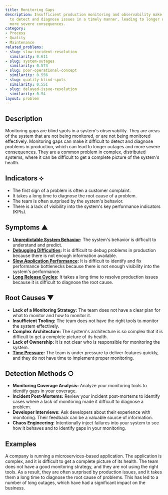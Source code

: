 ```yaml
---
title: Monitoring Gaps
description: Insufficient production monitoring and observability make it difficult
  to detect and diagnose issues in a timely manner, leading to longer outages and
  more severe consequences.
category:
- Process
- Quality
- Maintenance
related_problems:
- slug: slow-incident-resolution
  similarity: 0.611
- slug: system-outages
  similarity: 0.574
- slug: poor-operational-concept
  similarity: 0.556
- slug: quality-blind-spots
  similarity: 0.551
- slug: delayed-issue-resolution
  similarity: 0.54
layout: problem
---
```


## Description
Monitoring gaps are blind spots in a system's observability. They are areas of the system that are not being monitored, or are not being monitored effectively. Monitoring gaps can make it difficult to detect and diagnose problems in production, which can lead to longer outages and more severe consequences. They are a common problem in complex, distributed systems, where it can be difficult to get a complete picture of the system's health.

## Indicators ⟡
- The first sign of a problem is often a customer complaint.
- It takes a long time to diagnose the root cause of a problem.
- The team is often surprised by the system's behavior.
- There is a lack of visibility into the system's key performance indicators (KPIs).

## Symptoms ▲
- **[Unpredictable System Behavior](unpredictable-system-behavior.md):** The system's behavior is difficult to understand and predict.
- **[Debugging Difficulties](debugging-difficulties.md):** It is difficult to debug problems in production because there is not enough information available.
- **[Slow Application Performance](slow-application-performance.md):** It is difficult to identify and fix performance bottlenecks because there is not enough visibility into the system's performance.
- **[Long Release Cycles](long-release-cycles.md):** It takes a long time to resolve production issues because it is difficult to diagnose the root cause.

## Root Causes ▼
- **Lack of a Monitoring Strategy:** The team does not have a clear plan for what to monitor and how to monitor it.
- **Insufficient Tooling:** The team does not have the right tools to monitor the system effectively.
- **Complex Architecture:** The system's architecture is so complex that it is difficult to get a complete picture of its health.
- **Lack of Ownership:** It is not clear who is responsible for monitoring the system.
- **[Time Pressure](time-pressure.md):** The team is under pressure to deliver features quickly, and they do not have time to implement proper monitoring.

## Detection Methods ○
- **Monitoring Coverage Analysis:** Analyze your monitoring tools to identify gaps in your coverage.
- **Incident Post-Mortems:** Review your incident post-mortems to identify cases where a lack of monitoring made it difficult to diagnose a problem.
- **Developer Interviews:** Ask developers about their experience with monitoring. Their feedback can be a valuable source of information.
- **Chaos Engineering:** Intentionally inject failures into your system to see how it behaves and to identify gaps in your monitoring.

## Examples
A company is running a microservices-based application. The application is complex, and it is difficult to get a complete picture of its health. The team does not have a good monitoring strategy, and they are not using the right tools. As a result, they are often surprised by production issues, and it takes them a long time to diagnose the root cause of problems. This has led to a number of long outages, which have had a significant impact on the business.
